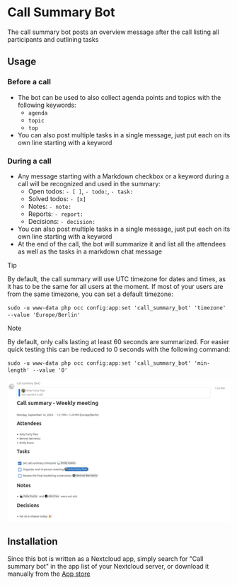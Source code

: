 # Call Summary Bot

The call summary bot posts an overview message after the call listing all participants and outlining tasks

## Usage

### Before a call

- The bot can be used to also collect agenda points and topics with the following keywords:
  - `agenda`
  - `topic`
  - `top`
- You can also post multiple tasks in a single message, just put each on its own line starting with a keyword

### During a call

- Any message starting with a Markdown checkbox or a keyword during a call will be recognized and used in the summary:
  - Open todos: `- [ ]`, `- todo:`, `- task:`
  - Solved todos: `- [x]`
  - Notes: `- note:`
  - Reports: `- report:`
  - Decisions: `- decision:`
- You can also post multiple tasks in a single message, just put each on its own line starting with a keyword
- At the end of the call, the bot will summarize it and list all the attendees as well as the tasks in a markdown chat message

> [!TIP]
> By default, the call summary will use UTC timezone for dates and times, as it has to be the same for all users at the moment.
> If most of your users are from the same timezone, you can set a default timezone:
> ```shell
> sudo -u www-data php occ config:app:set 'call_summary_bot' 'timezone' --value 'Europe/Berlin'
> ```

> [!NOTE]
> By default, only calls lasting at least 60 seconds are summarized. For easier quick testing this can be reduced to 0 seconds with the following command:
> ```shell
> sudo -u www-data php occ config:app:set 'call_summary_bot' 'min-length' --value '0'
> ```


![Screenshot showing a call summary chat message](docs/screenshot.png)

## Installation

Since this bot is written as a Nextcloud app, simply search for "Call summary bot" in the app list of your Nextcloud server, or download it manually from the [App store](https://apps.nextcloud.com/apps/call_summary_bot)
